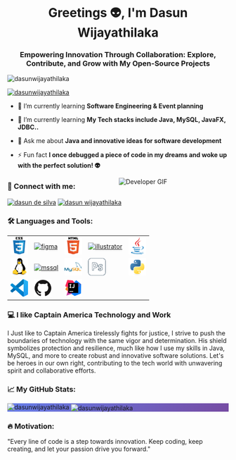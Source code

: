 <h1 align="center">Greetings 👽, I'm Dasun Wijayathilaka</h1>
<h3 align="center">Empowering Innovation Through Collaboration: Explore, Contribute, and Grow with My Open-Source Projects</h3>



<p align="left"> <img src="https://komarev.com/ghpvc/?username=dasunwijayathilaka&label=Profile%20views&color=0e75b6&style=flat" alt="dasunwijayathilaka" /> </p>

<p align="left"> <a href="https://github.com/ryo-ma/github-profile-trophy"><img src="https://github-profile-trophy.vercel.app/?username=dasunwijayathilaka" alt="dasunwijayathilaka" /></a> </p>

- 🔭 I’m currently learning **Software Engineering & Event planning**

- 🌱 I’m currently learning **My Tech stacks include Java, MySQL, JavaFX, JDBC..**

- 💬 Ask me about **Java and innovative ideas for software development**

- ⚡ Fun fact **I once debugged a piece of code in my dreams and woke up with the perfect solution! 👽**

<img align="right" src="https://media.giphy.com/media/ES9cAJlcxblRESzOH1/giphy.gif" alt="Developer GIF" width="250" />

<h3 align="left">🤝 Connect with me:</h3>
<p align="left">
<a href="https://linkedin.com/in/dasun-de-silva" target="blank"><img align="center" src="https://raw.githubusercontent.com/rahuldkjain/github-profile-readme-generator/master/src/images/icons/Social/linked-in-alt.svg" alt="dasun de silva" height="30" width="40" /></a>
<a href="https://fb.com/dasun-wijayathilaka" target="blank"><img align="center" src="https://raw.githubusercontent.com/rahuldkjain/github-profile-readme-generator/master/src/images/icons/Social/facebook.svg" alt="dasun wijayathilaka" height="30" width="40" /></a>
</p>

<h3 align="left">🛠️ Languages and Tools:</h3>
<table>
  <tr>
    <td><a href="https://www.w3schools.com/css/" target="_blank" rel="noreferrer"> <img src="https://raw.githubusercontent.com/devicons/devicon/master/icons/css3/css3-original-wordmark.svg" alt="css3" width="40" height="40"/> </a></td>
    <td><a href="https://www.figma.com/" target="_blank" rel="noreferrer"> <img src="https://www.vectorlogo.zone/logos/figma/figma-icon.svg" alt="figma" width="40" height="40"/> </a></td>
    <td><a href="https://www.w3.org/html/" target="_blank" rel="noreferrer"> <img src="https://raw.githubusercontent.com/devicons/devicon/master/icons/html5/html5-original-wordmark.svg" alt="html5" width="40" height="40"/> </a></td>
    <td><a href="https://www.adobe.com/in/products/illustrator.html" target="_blank" rel="noreferrer"> <img src="https://www.vectorlogo.zone/logos/adobe_illustrator/adobe_illustrator-icon.svg" alt="illustrator" width="40" height="40"/> </a></td>
    <td><a href="https://www.java.com" target="_blank" rel="noreferrer"> <img src="https://raw.githubusercontent.com/devicons/devicon/master/icons/java/java-original.svg" alt="java" width="40" height="40"/> </a></td>
  </tr>
  <tr>
    <td><a href="https://www.linux.org/" target="_blank" rel="noreferrer"> <img src="https://raw.githubusercontent.com/devicons/devicon/master/icons/linux/linux-original.svg" alt="linux" width="40" height="40"/> </a></td>
    <td><a href="https://www.microsoft.com/en-us/sql-server" target="_blank" rel="noreferrer"> <img src="https://www.svgrepo.com/show/303229/microsoft-sql-server-logo.svg" alt="mssql" width="40" height="40"/> </a></td>
    <td><a href="https://www.mysql.com/" target="_blank" rel="noreferrer"> <img src="https://raw.githubusercontent.com/devicons/devicon/master/icons/mysql/mysql-original-wordmark.svg" alt="mysql" width="40" height="40"/> </a></td>
    <td><a href="https://www.photoshop.com/en" target="_blank" rel="noreferrer"> <img src="https://raw.githubusercontent.com/devicons/devicon/master/icons/photoshop/photoshop-line.svg" alt="photoshop" width="40" height="40"/> </a></td>
    <td><a href="https://www.python.org" target="_blank" rel="noreferrer"> <img src="https://raw.githubusercontent.com/devicons/devicon/master/icons/python/python-original.svg" alt="python" width="40" height="40"/> </a></td>
  </tr>
  <tr>
    <td><a href="https://code.visualstudio.com/" target="_blank" rel="noreferrer"> <img src="https://raw.githubusercontent.com/devicons/devicon/master/icons/vscode/vscode-original.svg" alt="vscode" width="40" height="40"/> </a></td>
    <td><a href="https://github.com/" target="_blank" rel="noreferrer"> <img src="https://raw.githubusercontent.com/devicons/devicon/master/icons/github/github-original.svg" alt="github" width="40" height="40"/> </a></td>
    <td><a href="https://www.jetbrains.com/idea/" target="_blank" rel="noreferrer"> <img src="https://raw.githubusercontent.com/devicons/devicon/master/icons/intellij/intellij-original.svg" alt="intellij" width="40" height="40"/> </a></td>

  </tr>
</table>

<h3 align="left">💻 I like Captain America Technology and Work</h3>
<p align="left">
I Just like to Captain America tirelessly fights for justice, I strive to push the boundaries of technology with the same vigor and determination. His shield symbolizes protection and resilience, much like how I use my skills in Java, MySQL, and more to create robust and innovative software solutions. Let's be heroes in our own right, contributing to the tech world with unwavering spirit and collaborative efforts.
</p>

<h3 align="left">📈 My GitHub Stats:</h3>
<div style="background: linear-gradient(135deg, #667eea 0%, #764ba2 100%);">
    <p><img align="left" src="https://github-readme-stats.vercel.app/api/top-langs/?username=dasunwijayathilaka&layout=compact&theme=radical" alt="dasunwijayathilaka" /></p>
    <p>&nbsp;<img align="center" src="https://github-readme-stats.vercel.app/api?username=dasunwijayathilaka&show_icons=true&locale=en&theme=radical" alt="dasunwijayathilaka" /></p>
</div>

<h3 align="left">🔥 Motivation:</h3>
<p align="left">"Every line of code is a step towards innovation. Keep coding, keep creating, and let your passion drive you forward."</p>
